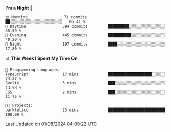 <!--START_SECTION:waka-->
**I'm a Night 🦉** 

```text
🌞 Morning                71 commits          ██░░░░░░░░░░░░░░░░░░░░░░░   06.41 % 
🌆 Daytime                394 commits         █████████░░░░░░░░░░░░░░░░   35.59 % 
🌃 Evening                445 commits         ██████████░░░░░░░░░░░░░░░   40.20 % 
🌙 Night                  197 commits         ████░░░░░░░░░░░░░░░░░░░░░   17.80 % 
```


📊 **This Week I Spent My Time On** 

```text
💬 Programming Languages: 
TypeScript               17 mins             ███████████████████░░░░░░   74.27 % 
Svelte                   3 mins              ███░░░░░░░░░░░░░░░░░░░░░░   13.98 % 
CSS                      2 mins              ███░░░░░░░░░░░░░░░░░░░░░░   11.75 % 

🐱‍💻 Projects: 
parkleticc               23 mins             █████████████████████████   100.00 % 
```


 Last Updated on 01/08/2024 04:09:22 UTC
<!--END_SECTION:waka-->
